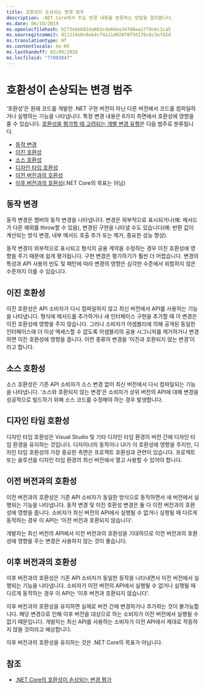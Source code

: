 ```yaml
---
title: 호환성이 손상되는 변경 범주
description: .NET Core에서 주요 변경 내용을 분류하는 방법을 알아봅니다.
ms.date: 06/10/2019
ms.openlocfilehash: b273ebbb82da803cde66ea34760aa1779c6c1ca5
ms.sourcegitcommit: 011314e0c8eb4cf4a11d92078f58176c8c3efd2d
ms.translationtype: HT
ms.contentlocale: ko-KR
ms.lasthandoff: 02/09/2020
ms.locfileid: "77093047"
---
```

# <a name="breaking-change-categories"></a>호환성이 손상되는 변경 범주

‘호환성’은 원래 코드를 개발한 .NET 구현 버전이 아닌 다른 버전에서 코드를 컴파일하거나 실행하는 기능을 나타냅니다.  특정 변경 내용은 6가지 측면에서 호환성에 영향을 줄 수 있습니다. [호환성을 평가할 때 고려되는 개별 변경 유형](index.md)은 다음 범주로 분류됩니다.

- [동작 변경](#behavioral-change)
- [이진 호환성](#binary-compatibility)
- [소스 호환성](#source-compatibility)
- [디자인 타임 호환성](#design-time-compatibility)
- [이전 버전과의 호환성](#backwards-compatibility)
- [이후 버전과의 호환성](#forward-compatibility)(.NET Core의 목표는 아님)

## <a name="behavioral-change"></a>동작 변경

동작 변경은 멤버의 동작 변경을 나타냅니다. 변경은 외부적으로 표시되거나(예: 메서드가 다른 예외를 throw할 수 있음), 변경된 구현을 나타낼 수도 있습니다(예: 반환 값이 계산되는 방식 변경, 내부 메서드 호출 추가 또는 제거, 중요한 성능 향상).

동작 변경이 외부적으로 표시되고 형식의 공용 계약을 수정하는 경우 이진 호환성에 영향을 주기 때문에 쉽게 평가됩니다. 구현 변경은 평가하기가 훨씬 더 어렵습니다. 변경의 특성과 API 사용의 빈도 및 패턴에 따라 변경의 영향은 심각한 수준에서 위험하지 않은 수준까지 이를 수 있습니다.

## <a name="binary-compatibility"></a>이진 호환성

이진 호환성은 API 소비자가 다시 컴파일하지 않고 최신 버전에서 API를 사용하는 기능을 나타냅니다. 형식에 메서드를 추가하거나 새 인터페이스 구현을 추가할 때 이 변경은 이진 호환성에 영향을 주지 않습니다. 그러나 소비자가 어셈블리에 의해 공개된 동일한 인터페이스에 더 이상 액세스할 수 없도록 어셈블리의 공용 시그니처를 제거하거나 변경하면 이진 호환성에 영향을 줍니다. 이런 종류의 변경을 ‘이진과 호환되지 않는 변경’이라고 합니다. 

## <a name="source-compatibility"></a>소스 호환성

소스 호환성은 기존 API 소비자가 소스 변경 없이 최신 버전에서 다시 컴파일되는 기능을 나타냅니다. ‘소스와 호환되지 않는 변경’은 소비자가 상위 버전의 API에 대해 변경을 성공적으로 빌드하기 위해 소스 코드를 수정해야 하는 경우 발생합니다. 

## <a name="design-time-compatibility"></a>디자인 타임 호환성

디자인 타임 호환성은 Visual Studio 및 기타 디자인 타임 환경의 버전 간에 디자인 타임 환경을 유지하는 것입니다. 디자이너의 동작이나 UI가 이 호환성에 영향을 주지만, 디자인 타임 호환성의 가장 중요한 측면은 프로젝트 호환성과 관련이 있습니다. 프로젝트 또는 솔루션을 디자인 타임 환경의 최신 버전에서 열고 사용할 수 있어야 합니다.

## <a name="backwards-compatibility"></a>이전 버전과의 호환성

이전 버전과의 호환성은 기존 API 소비자가 동일한 방식으로 동작하면서 새 버전에서 실행되는 기능을 나타냅니다. 동작 변경 및 이진 호환성 변경은 둘 다 이전 버전과의 호환성에 영향을 줍니다. 소비자가 최신 버전의 API에서 실행될 수 없거나 실행될 때 다르게 동작하는 경우 이 API는 ‘이전 버전과 호환되지 않습니다’. 

개발자는 최신 버전의 API에서 이전 버전과의 호환성을 기대하므로 이전 버전과의 호환성에 영향을 주는 변경은 사용하지 않는 것이 좋습니다.

## <a name="forward-compatibility"></a>이후 버전과의 호환성

이후 버전과의 호환성은 기존 API 소비자가 동일한 동작을 나타내면서 이전 버전에서 실행되는 기능을 나타냅니다. 소비자가 이전 버전의 API에서 실행될 수 없거나 실행될 때 다르게 동작하는 경우 이 API는 ‘이후 버전과 호환되지 않습니다’. 

이후 버전과의 호환성을 유지하면 실제로 버전 간에 변경하거나 추가하는 것이 불가능합니다. 해당 변경으로 인해 이후 버전을 대상으로 하는 소비자가 이전 버전에서 실행될 수 없기 때문입니다. 개발자는 최신 API를 사용하는 소비자가 이전 API에서 제대로 작동하지 않을 것이라고 예상합니다.

이후 버전과의 호환성을 유지하는 것은 .NET Core의 목표가 아닙니다.

## <a name="see-also"></a>참조

- [.NET Core의 호환성이 손상되는 변경 평가](index.md)
